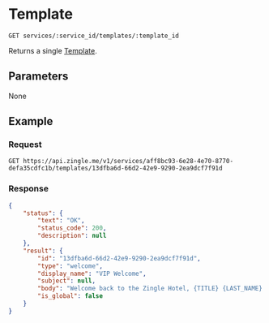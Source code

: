 # Template

    GET services/:service_id/templates/:template_id
    
Returns a single [Template].




## Parameters
None

## Example
### Request

    GET https://api.zingle.me/v1/services/aff8bc93-6e28-4e70-8770-defa35cdfc1b/templates/13dfba6d-66d2-42e9-9290-2ea9dcf7f91d

### Response
``` json
{
    "status": {
        "text": "OK",
        "status_code": 200,
        "description": null
    },
    "result": {
        "id": "13dfba6d-66d2-42e9-9290-2ea9dcf7f91d",
        "type": "welcome",
        "display_name": "VIP Welcome",
        "subject": null,
        "body": "Welcome back to the Zingle Hotel, {TITLE} {LAST_NAME}. We are very excited to have you back. Let us know if you need anything during your stay.",
        "is_global": false
    }
}
```

[Template]: README.md
